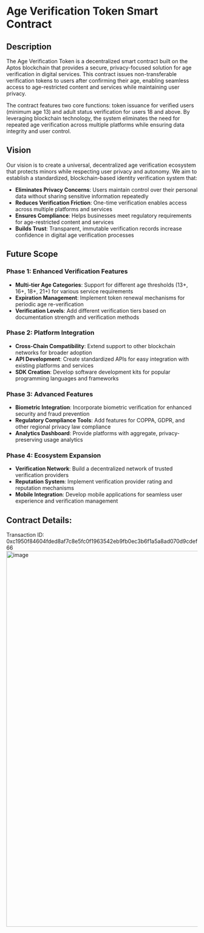 # Age Verification Token Smart Contract

## Description

The Age Verification Token is a decentralized smart contract built on the Aptos blockchain that provides a secure, privacy-focused solution for age verification in digital services. This contract issues non-transferable verification tokens to users after confirming their age, enabling seamless access to age-restricted content and services while maintaining user privacy.

The contract features two core functions: token issuance for verified users (minimum age 13) and adult status verification for users 18 and above. By leveraging blockchain technology, the system eliminates the need for repeated age verification across multiple platforms while ensuring data integrity and user control.

## Vision

Our vision is to create a universal, decentralized age verification ecosystem that protects minors while respecting user privacy and autonomy. We aim to establish a standardized, blockchain-based identity verification system that:

- **Eliminates Privacy Concerns**: Users maintain control over their personal data without sharing sensitive information repeatedly
- **Reduces Verification Friction**: One-time verification enables access across multiple platforms and services
- **Ensures Compliance**: Helps businesses meet regulatory requirements for age-restricted content and services
- **Builds Trust**: Transparent, immutable verification records increase confidence in digital age verification processes

## Future Scope

### Phase 1: Enhanced Verification Features
- **Multi-tier Age Categories**: Support for different age thresholds (13+, 16+, 18+, 21+) for various service requirements
- **Expiration Management**: Implement token renewal mechanisms for periodic age re-verification
- **Verification Levels**: Add different verification tiers based on documentation strength and verification methods

### Phase 2: Platform Integration
- **Cross-Chain Compatibility**: Extend support to other blockchain networks for broader adoption
- **API Development**: Create standardized APIs for easy integration with existing platforms and services
- **SDK Creation**: Develop software development kits for popular programming languages and frameworks

### Phase 3: Advanced Features
- **Biometric Integration**: Incorporate biometric verification for enhanced security and fraud prevention
- **Regulatory Compliance Tools**: Add features for COPPA, GDPR, and other regional privacy law compliance
- **Analytics Dashboard**: Provide platforms with aggregate, privacy-preserving usage analytics

### Phase 4: Ecosystem Expansion
- **Verification Network**: Build a decentralized network of trusted verification providers
- **Reputation System**: Implement verification provider rating and reputation mechanisms
- **Mobile Integration**: Develop mobile applications for seamless user experience and verification management

## Contract Details:
Transaction ID:   0xc1950f84604fded8af7c8e5fc0f1963542eb9fb0ec3b6f1a5a8ad070d9cdef66
<img width="1862" height="988" alt="image" src="https://github.com/user-attachments/assets/90b5ed3d-91db-40c3-aa6a-b65c6f60306a" />
